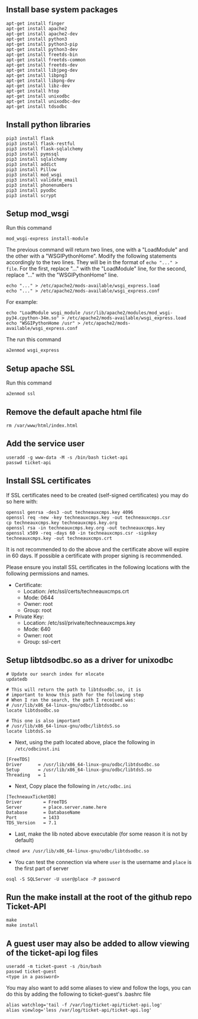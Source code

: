 ## Install base system packages

```
apt-get install finger
apt-get install apache2
apt-get install apache2-dev
apt-get install python3
apt-get install python3-pip
apt-get install python3-dev
apt-get install freetds-bin
apt-get install freetds-common
apt-get install freetds-dev
apt-get install libjpeg-dev
apt-get install libpng3
apt-get install libpng-dev
apt-get install libz-dev
apt-get install htop
apt-get install unixodbc
apt-get install unixodbc-dev
apt-get install tdsodbc
```

## Install python libraries

```
pip3 install flask
pip3 install flask-restful
pip3 install flask-sqlalchemy
pip3 install pymssql
pip3 install sqlalchemy
pip3 install addict
pip3 install Pillow
pip3 install mod_wsgi
pip3 install validate_email
pip3 install phonenumbers
pip3 install pyodbc
pip3 install scrypt
```

## Setup mod_wsgi
Run this command
```
mod_wsgi-express install-module
```
The previous command will return two lines, one with a "LoadModule" and the other with a "WSGIPythonHome". Modify the following statements accordingly to the two lines. They will be in the format of `echo "..." > file`. For the first, replace "..." with the "LoadModule" line, for the second, replace "..." with the "WSGIPythonHome" line.
```
echo "..." > /etc/apache2/mods-available/wsgi_express.load
echo "..." > /etc/apache2/mods-available/wsgi_express.conf
```
For example:
```
echo "LoadModule wsgi_module /usr/lib/apache2/modules/mod_wsgi-py34.cpython-34m.so" > /etc/apache2/mods-available/wsgi_express.load
echo "WSGIPythonHome /usr" > /etc/apache2/mods-available/wsgi_express.conf
```
The run this command
```
a2enmod wsgi_express
```

## Setup apache SSL
Run this command
```
a2enmod ssl
```

## Remove the default apache html file
```
rm /var/www/html/index.html
```

## Add the service user
```
useradd -g www-data -M -s /bin/bash ticket-api
passwd ticket-api
```

## Install SSL certificates

If SSL certificates need to be created (self-signed certificates) you may do so here with:
```
openssl genrsa -des3 -out techneauxcmps.key 4096
openssl req -new -key techneauxcmps.key -out techneauxcmps.csr
cp techneauxcmps.key techneauxcmps.key.org
openssl rsa -in techneauxcmps.key.org -out techneauxcmps.key
openssl x509 -req -days 60 -in techneauxcmps.csr -signkey techneauxcmps.key -out techneauxcmps.crt
```
It is not recommended to do the above and the certificate above will expire in 60 days. If possible a
certificate with proper signing is recommended.

Please ensure you install SSL certificates in the following locations with the following permissions and names.
- Certificate:
  - Location: /etc/ssl/certs/techneauxcmps.crt
  - Mode: 0644
  - Owner: root
  - Group: root
- Private Key:
  - Location: /etc/ssl/private/techneauxcmps.key
  - Mode: 640
  - Owner: root
  - Group: ssl-cert

## Setup libtdsodbc.so as a driver for unixodbc
```
# Update our search index for mlocate
updatedb

# This will return the path to libtdsodbc.so, it is
# important to know this path for the following step
# When I ran the search, the path I received was:
# /usr/lib/x86_64-linux-gnu/odbc/libtdsodbc.so
locate libtdsodbc.so

# This one is also important
# /usr/lib/x86_64-linux-gnu/odbc/libtdsS.so
locate libtdsS.so
```

- Next, using the path located above, place the following in `/etc/odbcinst.ini`
```
[FreeTDS]
Driver      = /usr/lib/x86_64-linux-gnu/odbc/libtdsodbc.so
Setup       = /usr/lib/x86_64-linux-gnu/odbc/libtdsS.so
Threading   = 1
```

- Next, Copy place the following in `/etc/odbc.ini`
```
[TechneauxTicketDB]
Driver        = FreeTDS
Server        = place.server.name.here
Database      = DatabaseName
Port          = 1433
TDS_Version   = 7.1
```

- Last, make the lib noted above executable (for some reason it is not by default)
```
chmod a+x /usr/lib/x86_64-linux-gnu/odbc/libtdsodbc.so
```

- You can test the connection via where `user` is the username and `place` is the first part of server
```
osql -S SQLServer -U user@place -P password
```

## Run the make install at the root of the github repo Ticket-API
```
make
make install
```

## A guest user may also be added to allow viewing of the ticket-api log files
```
useradd -m ticket-guest -s /bin/bash
passwd ticket-guest
<type in a password>
```

You may also want to add some aliases to view and follow the logs, you can do this by adding the following
to ticket-guest's .bashrc file
```
alias watchlog='tail -f /var/log/ticket-api/ticket-api.log'
alias viewlog='less /var/log/ticket-api/ticket-api.log'
```
